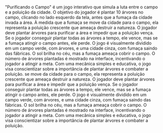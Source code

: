 "Purificando o Campo" é um jogo interativo que simula a luta entre o campo e a poluição da cidade. O objetivo do jogador é plantar 10 árvores no campo, clicando no lado esquerdo da tela, antes que a fumaça da cidade invada a área. À medida que a fumaça se move da cidade para o campo, ela representa a poluição crescente que ameaça destruir a natureza. O jogador deve plantar árvores para purificar a área e impedir que a poluição vença. Se o jogador conseguir plantar todas as árvores a tempo, ele vence, mas se a fumaça atingir o campo antes, ele perde. O jogo é visualmente dividido em um campo verde, com árvores, e uma cidade cinza, com fumaça saindo das fábricas. O sol brilha no céu, mas a fumaça ameaça cobrir o campo. O número de árvores plantadas é mostrado na interface, incentivando o jogador a atingir a meta. Com uma mecânica simples e educativa, o jogo visa conscientizar sobre a importância de plantar árvores e combater a poluição.
se move da cidade para o campo, ela representa a poluição crescente que ameaça destruir a natureza. O jogador deve plantar árvores para purificar a área e impedir que a poluição vença. Se o jogador conseguir plantar todas as árvores a tempo, ele vence, mas se a fumaça atingir o campo antes, ele perde. O jogo é visualmente dividido em um campo verde, com árvores, e uma cidade cinza, com fumaça saindo das fábricas. O sol brilha no céu, mas a fumaça ameaça cobrir o campo. O número de árvores plantadas é mostrado na interface, incentivando o jogador a atingir a meta. Com uma mecânica simples e educativa, o jogo visa conscientizar sobre a importância de plantar árvores e combater a poluição.




